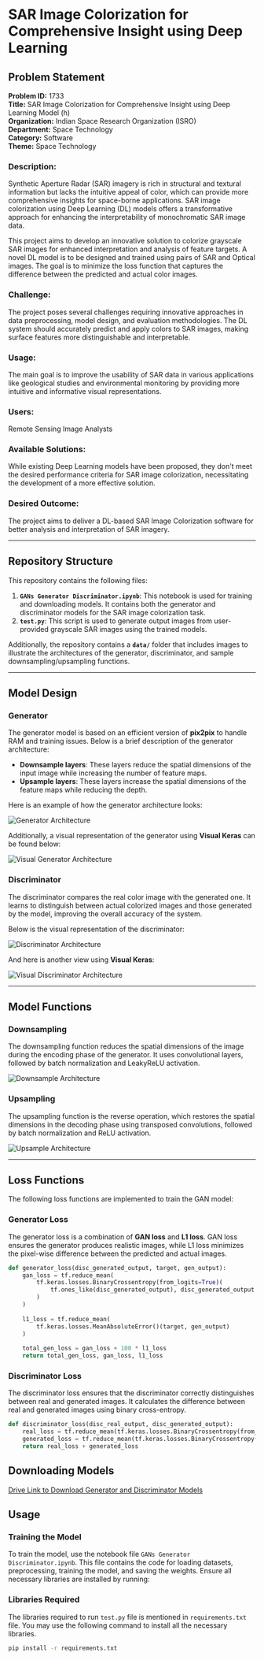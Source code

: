 # SAR Image Colorization for Comprehensive Insight using Deep Learning

## Problem Statement

**Problem ID:** 1733  
**Title:** SAR Image Colorization for Comprehensive Insight using Deep Learning Model (h)  
**Organization:** Indian Space Research Organization (ISRO)  
**Department:** Space Technology  
**Category:** Software  
**Theme:** Space Technology

### Description:
Synthetic Aperture Radar (SAR) imagery is rich in structural and textural information but lacks the intuitive appeal of color, which can provide more comprehensive insights for space-borne applications. SAR image colorization using Deep Learning (DL) models offers a transformative approach for enhancing the interpretability of monochromatic SAR image data.

This project aims to develop an innovative solution to colorize grayscale SAR images for enhanced interpretation and analysis of feature targets. A novel DL model is to be designed and trained using pairs of SAR and Optical images. The goal is to minimize the loss function that captures the difference between the predicted and actual color images.

### Challenge:
The project poses several challenges requiring innovative approaches in data preprocessing, model design, and evaluation methodologies. The DL system should accurately predict and apply colors to SAR images, making surface features more distinguishable and interpretable.

### Usage:
The main goal is to improve the usability of SAR data in various applications like geological studies and environmental monitoring by providing more intuitive and informative visual representations.

### Users:
Remote Sensing Image Analysts

### Available Solutions:
While existing Deep Learning models have been proposed, they don't meet the desired performance criteria for SAR image colorization, necessitating the development of a more effective solution.

### Desired Outcome:
The project aims to deliver a DL-based SAR Image Colorization software for better analysis and interpretation of SAR imagery.

---

## Repository Structure

This repository contains the following files:

1. **`GANs Generator Discriminator.ipynb`**: This notebook is used for training and downloading models. It contains both the generator and discriminator models for the SAR image colorization task.
2. **`test.py`**: This script is used to generate output images from user-provided grayscale SAR images using the trained models.

Additionally, the repository contains a **`data/`** folder that includes images to illustrate the architectures of the generator, discriminator, and sample downsampling/upsampling functions.

---

## Model Design

### Generator

The generator model is based on an efficient version of **pix2pix** to handle RAM and training issues. Below is a brief description of the generator architecture:

- **Downsample layers**: These layers reduce the spatial dimensions of the input image while increasing the number of feature maps.
- **Upsample layers**: These layers increase the spatial dimensions of the feature maps while reducing the depth.

Here is an example of how the generator architecture looks:

![Generator Architecture](data/generator_architecture.png)

Additionally, a visual representation of the generator using **Visual Keras** can be found below:

![Visual Generator Architecture](data/generator_architecture.jpg)

### Discriminator

The discriminator compares the real color image with the generated one. It learns to distinguish between actual colorized images and those generated by the model, improving the overall accuracy of the system.

Below is the visual representation of the discriminator:

![Discriminator Architecture](data/discriminator_architecture.png)

And here is another view using **Visual Keras**:

![Visual Discriminator Architecture](data/discriminator_architecture.jpg)

---

## Model Functions

### Downsampling
The downsampling function reduces the spatial dimensions of the image during the encoding phase of the generator. It uses convolutional layers, followed by batch normalization and LeakyReLU activation.

![Downsample Architecture](data/downsample_architecture.png)

### Upsampling
The upsampling function is the reverse operation, which restores the spatial dimensions in the decoding phase using transposed convolutions, followed by batch normalization and ReLU activation.

![Upsample Architecture](data/upsample_architecture.png)

---

## Loss Functions

The following loss functions are implemented to train the GAN model:

### Generator Loss
The generator loss is a combination of **GAN loss** and **L1 loss**. GAN loss ensures the generator produces realistic images, while L1 loss minimizes the pixel-wise difference between the predicted and actual images.

```python
def generator_loss(disc_generated_output, target, gen_output):
    gan_loss = tf.reduce_mean(
        tf.keras.losses.BinaryCrossentropy(from_logits=True)(
            tf.ones_like(disc_generated_output), disc_generated_output
        )
    )
    
    l1_loss = tf.reduce_mean(
        tf.keras.losses.MeanAbsoluteError()(target, gen_output)
    )
    
    total_gen_loss = gan_loss + 100 * l1_loss
    return total_gen_loss, gan_loss, l1_loss
```

### Discriminator Loss
The discriminator loss ensures that the discriminator correctly distinguishes between real and generated images. It calculates the difference between real and generated images using binary cross-entropy.

```python
def discriminator_loss(disc_real_output, disc_generated_output):
    real_loss = tf.reduce_mean(tf.keras.losses.BinaryCrossentropy(from_logits=True)(tf.ones_like(disc_real_output), disc_real_output))
    generated_loss = tf.reduce_mean(tf.keras.losses.BinaryCrossentropy(from_logits=True)(tf.zeros_like(disc_generated_output), disc_generated_output))
    return real_loss + generated_loss
```

## Downloading Models

[Drive Link to Download Generator and Discriminator Models](https://drive.google.com/drive/folders/1_iCZH2zK-BiPGLRQACQRQvFdNj8mkapP?usp=sharing)

## Usage

### Training the Model
To train the model, use the notebook file `GANs Generator Discriminator.ipynb`. This file contains the code for loading datasets, preprocessing, training the model, and saving the weights. Ensure all necessary libraries are installed by running:

### Libraries Required
The libraries required to run `test.py` file is mentioned in `requirements.txt` file.
You may use the following command to install all the necessary libraries.

```bash
pip install -r requirements.txt
```